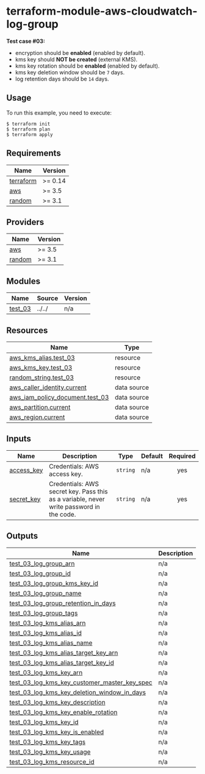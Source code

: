 # terraform-module-aws-cloudwatch-log-group

**Test case #03:**

- encryption should be **enabled** (enabled by default).
- kms key should **NOT be created** (external KMS).
- kms key rotation should be **enabled** (enabled by default).
- kms key deletion window should be `7` days.
- log retention days should be `14` days.

## Usage

To run this example, you need to execute:

```
$ terraform init
$ terraform plan
$ terraform apply
```

<!-- BEGINNING OF PRE-COMMIT-TERRAFORM DOCS HOOK -->
## Requirements

| Name | Version |
|------|---------|
| <a name="requirement_terraform"></a> [terraform](#requirement\_terraform) | >= 0.14 |
| <a name="requirement_aws"></a> [aws](#requirement\_aws) | >= 3.5 |
| <a name="requirement_random"></a> [random](#requirement\_random) | >= 3.1 |

## Providers

| Name | Version |
|------|---------|
| <a name="provider_aws"></a> [aws](#provider\_aws) | >= 3.5 |
| <a name="provider_random"></a> [random](#provider\_random) | >= 3.1 |

## Modules

| Name | Source | Version |
|------|--------|---------|
| <a name="module_test_03"></a> [test\_03](#module\_test\_03) | ../../ | n/a |

## Resources

| Name | Type |
|------|------|
| [aws_kms_alias.test_03](https://registry.terraform.io/providers/hashicorp/aws/latest/docs/resources/kms_alias) | resource |
| [aws_kms_key.test_03](https://registry.terraform.io/providers/hashicorp/aws/latest/docs/resources/kms_key) | resource |
| [random_string.test_03](https://registry.terraform.io/providers/hashicorp/random/latest/docs/resources/string) | resource |
| [aws_caller_identity.current](https://registry.terraform.io/providers/hashicorp/aws/latest/docs/data-sources/caller_identity) | data source |
| [aws_iam_policy_document.test_03](https://registry.terraform.io/providers/hashicorp/aws/latest/docs/data-sources/iam_policy_document) | data source |
| [aws_partition.current](https://registry.terraform.io/providers/hashicorp/aws/latest/docs/data-sources/partition) | data source |
| [aws_region.current](https://registry.terraform.io/providers/hashicorp/aws/latest/docs/data-sources/region) | data source |

## Inputs

| Name | Description | Type | Default | Required |
|------|-------------|------|---------|:--------:|
| <a name="input_access_key"></a> [access\_key](#input\_access\_key) | Credentials: AWS access key. | `string` | n/a | yes |
| <a name="input_secret_key"></a> [secret\_key](#input\_secret\_key) | Credentials: AWS secret key. Pass this as a variable, never write password in the code. | `string` | n/a | yes |

## Outputs

| Name | Description |
|------|-------------|
| <a name="output_test_03_log_group_arn"></a> [test\_03\_log\_group\_arn](#output\_test\_03\_log\_group\_arn) | n/a |
| <a name="output_test_03_log_group_id"></a> [test\_03\_log\_group\_id](#output\_test\_03\_log\_group\_id) | n/a |
| <a name="output_test_03_log_group_kms_key_id"></a> [test\_03\_log\_group\_kms\_key\_id](#output\_test\_03\_log\_group\_kms\_key\_id) | n/a |
| <a name="output_test_03_log_group_name"></a> [test\_03\_log\_group\_name](#output\_test\_03\_log\_group\_name) | n/a |
| <a name="output_test_03_log_group_retention_in_days"></a> [test\_03\_log\_group\_retention\_in\_days](#output\_test\_03\_log\_group\_retention\_in\_days) | n/a |
| <a name="output_test_03_log_group_tags"></a> [test\_03\_log\_group\_tags](#output\_test\_03\_log\_group\_tags) | n/a |
| <a name="output_test_03_log_kms_alias_arn"></a> [test\_03\_log\_kms\_alias\_arn](#output\_test\_03\_log\_kms\_alias\_arn) | n/a |
| <a name="output_test_03_log_kms_alias_id"></a> [test\_03\_log\_kms\_alias\_id](#output\_test\_03\_log\_kms\_alias\_id) | n/a |
| <a name="output_test_03_log_kms_alias_name"></a> [test\_03\_log\_kms\_alias\_name](#output\_test\_03\_log\_kms\_alias\_name) | n/a |
| <a name="output_test_03_log_kms_alias_target_key_arn"></a> [test\_03\_log\_kms\_alias\_target\_key\_arn](#output\_test\_03\_log\_kms\_alias\_target\_key\_arn) | n/a |
| <a name="output_test_03_log_kms_alias_target_key_id"></a> [test\_03\_log\_kms\_alias\_target\_key\_id](#output\_test\_03\_log\_kms\_alias\_target\_key\_id) | n/a |
| <a name="output_test_03_log_kms_key_arn"></a> [test\_03\_log\_kms\_key\_arn](#output\_test\_03\_log\_kms\_key\_arn) | n/a |
| <a name="output_test_03_log_kms_key_customer_master_key_spec"></a> [test\_03\_log\_kms\_key\_customer\_master\_key\_spec](#output\_test\_03\_log\_kms\_key\_customer\_master\_key\_spec) | n/a |
| <a name="output_test_03_log_kms_key_deletion_window_in_days"></a> [test\_03\_log\_kms\_key\_deletion\_window\_in\_days](#output\_test\_03\_log\_kms\_key\_deletion\_window\_in\_days) | n/a |
| <a name="output_test_03_log_kms_key_description"></a> [test\_03\_log\_kms\_key\_description](#output\_test\_03\_log\_kms\_key\_description) | n/a |
| <a name="output_test_03_log_kms_key_enable_rotation"></a> [test\_03\_log\_kms\_key\_enable\_rotation](#output\_test\_03\_log\_kms\_key\_enable\_rotation) | n/a |
| <a name="output_test_03_log_kms_key_id"></a> [test\_03\_log\_kms\_key\_id](#output\_test\_03\_log\_kms\_key\_id) | n/a |
| <a name="output_test_03_log_kms_key_is_enabled"></a> [test\_03\_log\_kms\_key\_is\_enabled](#output\_test\_03\_log\_kms\_key\_is\_enabled) | n/a |
| <a name="output_test_03_log_kms_key_tags"></a> [test\_03\_log\_kms\_key\_tags](#output\_test\_03\_log\_kms\_key\_tags) | n/a |
| <a name="output_test_03_log_kms_key_usage"></a> [test\_03\_log\_kms\_key\_usage](#output\_test\_03\_log\_kms\_key\_usage) | n/a |
| <a name="output_test_03_log_kms_resource_id"></a> [test\_03\_log\_kms\_resource\_id](#output\_test\_03\_log\_kms\_resource\_id) | n/a |
<!-- END OF PRE-COMMIT-TERRAFORM DOCS HOOK -->

